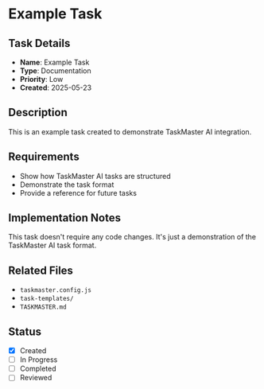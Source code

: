 # Example Task

## Task Details
- **Name**: Example Task
- **Type**: Documentation
- **Priority**: Low
- **Created**: 2025-05-23

## Description
This is an example task created to demonstrate TaskMaster AI integration.

## Requirements
- Show how TaskMaster AI tasks are structured
- Demonstrate the task format
- Provide a reference for future tasks

## Implementation Notes
This task doesn't require any code changes. It's just a demonstration of the TaskMaster AI task format.

## Related Files
- `taskmaster.config.js`
- `task-templates/`
- `TASKMASTER.md`

## Status
- [x] Created
- [ ] In Progress
- [ ] Completed
- [ ] Reviewed 
